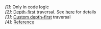 <a id="timing_ref_1"><i>[1]</i></a>:  Only in code logic<br>
<a id="timing_ref_2"><i>[2]</i></a>:  [Depth-first](https://en.wikipedia.org/wiki/Tree_traversal#Depth-first_search) traversal. See [here](#traversal_order) for details<br>
<a id="timing_ref_3"><i>[3]</i></a>:  [Custom depth-first](https://cs.stackexchange.com/questions/99440) traversal<br>
<a id="timing_ref_4"><i>[4]</i></a>: [Reference](https://github.com/jmespath/jmespath.py/issues/110)<br>
